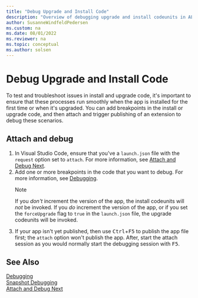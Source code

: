 ```yaml
---
title: "Debug Upgrade and Install Code"
description: "Overview of debugging upgrade and install codeunits in AL for Business Central"
author: SusanneWindfeldPedersen
ms.custom: na
ms.date: 08/01/2022
ms.reviewer: na
ms.topic: conceptual
ms.author: solsen
---
```


# Debug Upgrade and Install Code

To test and troubleshoot issues in install and upgrade code, it's important to ensure that these processes run smoothly when the app is installed for the first time or when it's upgraded. You can add breakpoints in the install or upgrade code, and then attach and trigger publishing of an extension to debug these scenarios.

## Attach and debug

1. In Visual Studio Code, ensure that you've a `launch.json` file with the `request` option set to `attach`. For more information, see [Attach and Debug Next](devenv-attach-debug-next.md).  
1. Add one or more breakpoints in the code that you want to debug. For more information, see [Debugging](devenv-debugging.md).  
    > [!NOTE]  
    > If you *don't* increment the version of the app, the install codeunits will *not* be invoked. If you *do* increment the version of the app, or if you set the `forceUpgrade` flag to `true` in the `launch.json` file, the upgrade codeunits will be invoked.
1. If your app isn't yet published, then use <kbd>Ctrl</kbd>+<kbd>F5</kbd>  to publish the app file first; the `attach` option won't publish the app. After, start the attach session as you would normally start the debugging session with <kbd>F5</kbd>.  

## See Also

[Debugging](devenv-debugging.md)  
[Snapshot Debugging](devenv-snapshot-debugging.md)  
[Attach and Debug Next](devenv-attach-debug-next.md)  
